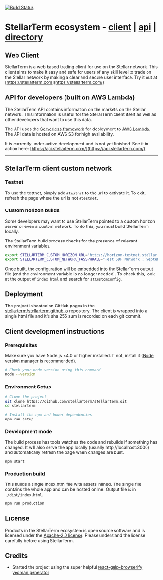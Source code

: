 [![Build Status](https://travis-ci.org/stellarterm/stellarterm.svg?branch=master)](https://travis-ci.org/stellarterm/stellarterm)

# StellarTerm ecosystem - [client](https://stellarterm.com/) | [api](https://github.com/stellarterm/stellarterm-api) | [directory](https://github.com/stellarterm/stellarterm-directory)

## Web Client
StellarTerm is a web based trading client for use on the Stellar network. This client aims to make it easy and safe for users of any skill level to trade on the Stellar network by making a clear and secure user interface. Try it out at [https://stellarterm.com](https://stellarterm.com/)

## API for developers (built on AWS Lambda)
The StellarTerm API contains information on the markets on the Stellar network. This information is useful for the StellarTerm client itself as well as other developers that want to use this data.

The API uses the [Serverless framework](https://serverless.com/) for deployment to [AWS Lambda](https://aws.amazon.com/lambda/). The API data is hosted on AWS S3 for high availability.

It is currently under active development and is not yet finished. See it in action here: [https://api.stellarterm.com/](https://api.stellarterm.com/)



-------------------------------------------------------------------------------

## StellarTerm client custom network

### Testnet
To use the testnet, simply add `#testnet` to the url to activate it. To exit, refresh the page where the url is not `#testnet`.

### Custom horizon builds
Some developers may want to use StellarTerm pointed to a custom horizon server or even a custom network. To do this, you must build StellarTerm locally.

The StellarTerm build process checks for the presence of relevant environment variables.

```sh
export STELLARTERM_CUSTOM_HORIZON_URL="https://horizon-testnet.stellar.org"
export STELLARTERM_CUSTOM_NETWORK_PASSPHRASE="Test SDF Network ; September 2015"
```

Once built, the configuration will be embedded into the StellarTerm output file (and the environment variable is no longer needed). To check this, look at the output of `index.html` and search for `stCustomConfig`.

## Deployment
The project is hosted on GitHub pages in the [stellarterm/stellarterm.github.io](https://github.com/stellarterm/stellarterm.github.io/) repository. The client is wrapped into a single html file and it's sha 256 sum is recorded on each git commit.

## Client development instructions
### Prerequisites
Make sure you have Node.js 7.4.0 or higher installed. If not, install it ([Node version manager](https://github.com/creationix/nvm) is recommended).

```sh
# Check your node version using this command
node --version
```

### Environment Setup
```sh
# Clone the project
git clone https://github.com/stellarterm/stellarterm.git
cd stellarterm

# Install the npm and bower dependencies
npm run setup
```

### Development mode
The build process has tools watches the code and rebuilds if something has changed. It will also serve the app locally (usually http://localhost:3000) and automatically refresh the page when changes are built.

```sh
npm start
```

### Production build
This builds a single index.html file with assets inlined. The single file contains the whole app and can be hosted online. Output file is in `./dist/index.html`.
```sh
npm run production
```

## License
Products in the StellarTerm ecosystem is open source software and is licensed under the [Apache-2.0 license](https://github.com/stellarterm/stellarterm/blob/master/LICENSE-2.0.txt). Please understand the license carefully before using StellarTerm.

## Credits
- Started the project using the super helpful [react-gulp-browserify yeoman generator](https://github.com/randylien/generator-react-gulp-browserify)
